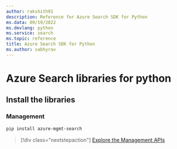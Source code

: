 ```yaml
---
author: rakshith91
description: Reference for Azure Search SDK for Python
ms.data: 09/19/2022
ms.devlang: python
ms.service: search
ms.topic: reference
title: Azure Search SDK for Python
ms.author: sabhyrav
---
```

# Azure Search libraries for python

## Install the libraries


### Management

```bash
pip install azure-mgmt-search
```
> [!div class="nextstepaction"]
> [Explore the Management APIs](/python/api/overview/azure/search/management)
